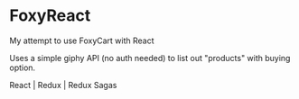 # FoxyReact

My attempt to use FoxyCart with React

Uses a simple giphy API (no auth needed) to list out "products" with buying option.  

React | Redux | Redux Sagas

